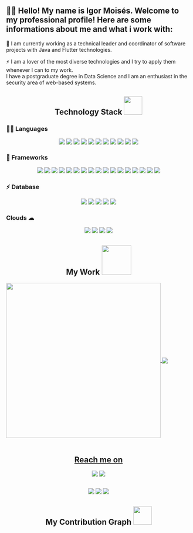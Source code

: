 
## 👋🏻 Hello! My name is <b>Igor Moisés</b>. Welcome to my professional profile! Here are some informations about me and what i work with:

💼 I am currently working as a technical leader and coordinator of software projects with Java and Flutter technologies. <br>

⚡ I am a lover of the most diverse technologies and I try to apply them whenever I can to my work. <br>
I have a postgraduate degree in Data Science and I am an enthusiast in the security area of web-based systems.
##

<h2 align="center">Technology Stack <img src="https://github.com/ritik307/ritik307/blob/main/images/laptop.gif" width="50"></h2>

<h3 align="left"> 👨‍💻 Languages </h3>

<p align="center">
<img src="https://img.shields.io/badge/Java-ED8B00?style=for-the-badge&logo=java&logoColor=white"/>
<img src="https://img.shields.io/badge/javascript-%23323330.svg?style=for-the-badge&logo=javascript&logoColor=%23F7DF1E"/>
<img src="https://img.shields.io/badge/Dart-0175C2?style=for-the-badge&logo=dart&logoColor=white"/>
<img src="https://img.shields.io/badge/C%23-239120?style=for-the-badge&logo=c-sharp&logoColor=white"/>
<img src="https://img.shields.io/badge/PHP-777BB4?style=for-the-badge&logo=php&logoColor=white"/>
<img src="https://img.shields.io/badge/HTML5-E34F26?style=for-the-badge&logo=html5&logoColor=white"/>
<img src="https://img.shields.io/badge/CSS3-1572B6?style=for-the-badge&logo=css3&logoColor=white"/>
<img src="https://img.shields.io/badge/typescript-%23007ACC.svg?style=for-the-badge&logo=typescript&logoColor=white"/>
<img src="https://img.shields.io/badge/Python-FFD43B?style=for-the-badge&logo=python&logoColor=darkgreen" />
<img src="https://img.shields.io/badge/json-5E5C5C?style=for-the-badge&logo=json&logoColor=white"/>

<img src="https://img.shields.io/badge/Angular-DD0031?style=for-the-badge&logo=angular&logoColor=white" />
</p>

<h3 align="left"> 🚀 Frameworks</h3>

<p align="center">
<img src="https://img.shields.io/badge/Spring-6DB33F?style=for-the-badge&logo=spring&logoColor=whitee"/>
<img src="https://img.shields.io/badge/Spring_Boot-F2F4F9?style=for-the-badge&logo=spring-boot"/>  
<img src="https://img.shields.io/badge/Flutter-02569B?style=for-the-badge&logo=flutter&logoColor=white"/>   
<img src="https://img.shields.io/badge/React-20232A?style=for-the-badge&logo=react&logoColor=61DAFB"/>
<img src="https://img.shields.io/badge/Ionic-3880FF?style=for-the-badge&logo=ionic&logoColor=white" />
<img src="https://img.shields.io/badge/Swagger-85EA2D?style=for-the-badge&logo=Swagger&logoColor=white"/>   
<img src="https://img.shields.io/badge/Hibernate-59666C?style=for-the-badge&logo=Hibernate&logoColor=white"/> 
<img src="https://img.shields.io/badge/.NET-512BD4?style=for-the-badge&logo=dotnet&logoColor=white"/>  
<img src="https://img.shields.io/badge/apache_maven-C71A36?style=for-the-badge&logo=apachemaven&logoColor=white"/>  
<img src="https://img.shields.io/badge/Bootstrap-563D7C?style=for-the-badge&logo=bootstrap&logoColor=white"/>  
<img src="https://img.shields.io/badge/Docker-2CA5E0?style=for-the-badge&logo=docker&logoColor=white"/>  
<img src="https://img.shields.io/badge/firebase-ffca28?style=for-the-badge&logo=firebase&logoColor=black"/>
<img src="https://img.shields.io/badge/jQuery-0769AD?style=for-the-badge&logo=jquery&logoColor=white"/>
<img src="https://img.shields.io/badge/Material%20UI-007FFF?style=for-the-badge&logo=mui&logoColor=white"/>
<img src="https://img.shields.io/badge/Nginx-009639?style=for-the-badge&logo=nginx&logoColor=white"/>
<img src="https://img.shields.io/badge/npm-CB3837?style=for-the-badge&logo=npm&logoColor=white"/>
<img src="https://img.shields.io/badge/Postman-FF6C37?style=for-the-badge&logo=Postman&logoColor=white"/>  
</p>


<h3 align="left"> ⚡ Database</h3>

<p align="center">
<img src="https://img.shields.io/badge/Amazon%20DynamoDB-4053D6?style=for-the-badge&logo=Amazon%20DynamoDB&logoColor=white"/>
<img src="https://img.shields.io/badge/Elastic_Search-005571?style=for-the-badge&logo=elasticsearch&logoColor=white"/>
<img src="https://img.shields.io/badge/MongoDB-4EA94B?style=for-the-badge&logo=mongodb&logoColor=white"/>
<img src="https://img.shields.io/badge/MySQL-005C84?style=for-the-badge&logo=mysql&logoColor=whitee"/>
<img src="https://img.shields.io/badge/PostgreSQL-316192?style=for-the-badge&logo=postgresql&logoColor=white"/>
</p>

<h3 align="left">Clouds ☁ </h3>

<p align="center">
<img src="https://img.shields.io/badge/Amazon_AWS-FF9900?style=for-the-badge&logo=amazonaws&logoColor=white"/>
<img src="https://img.shields.io/badge/firebase-ffca28?style=for-the-badge&logo=firebase&logoColor=black"/>
<img src="https://img.shields.io/badge/Heroku-430098?style=for-the-badge&logo=heroku&logoColor=white"/>
<img src="https://img.shields.io/badge/Oracle-F80000?style=for-the-badge&logo=oracle&logoColor=black"/>
</p>

  
  ##
  
  
 <h2 align="center">My Work <img src="https://media.giphy.com/media/toXKzaJP3WIgM/giphy.gif" width="80"></h2>

 <div>
  <a href="https://github.com/iggomesm">
  <img style="width: 421px" align="center" src="https://github-readme-stats.vercel.app/api?username=iggomesm&show_icons=true&theme=algolia&include_all_commits=true&count_private=false"/>
  <img align="center" src="https://github-readme-stats.vercel.app/api/top-langs/?username=iggomesm&layout=compact&langs_count=7&theme=algolia"/>
</div>
  <br>
  
 ##

<h2 align="center">Reach me on</h2>

<div align="center">
  <a href = "mailto:iggomes.m@gmail.com"><img src="https://img.shields.io/badge/-Gmail-%23333?style=for-the-badge&logo=gmail&logoColor=white" target="_blank"></a>
  <a href = "https://www.linkedin.com/in/igormoises/"><img src="https://img.shields.io/badge/LinkedIn-0077B5?style=for-the-badge&logo=linkedin&logoColor=white" target="blank"></a> 
 
 
  </div>
  
  ##
<p align="center">
 
 <img src="https://badges.pufler.dev/visits/iggomesm/iggomesm"/>
 <img src="https://badges.pufler.dev/repos/iggomesm"/>
 <img src="https://badges.pufler.dev/commits/all/iggomesm"/>

</p>

  
  ##
  
  <h2 align="center"> My Contribution Graph <img src="https://media.giphy.com/media/xUA7aZeLE2e0P7Znz2/giphy.gif" width="50"></h2>
 
